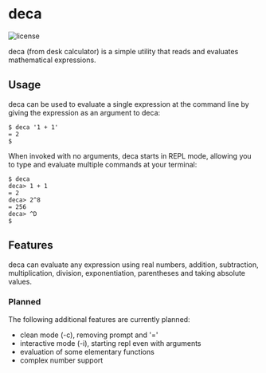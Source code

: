 # deca

![license](https://img.shields.io/github/license/Ergoold/deca)

deca (from desk calculator) is a simple utility that reads and evaluates mathematical expressions.

## Usage

deca can be used to evaluate a single expression at the command line by giving the expression as an argument to deca:

```
$ deca '1 + 1'
= 2
$ 
```

When invoked with no arguments, deca starts in REPL mode, allowing you to type and evaluate multiple commands at your terminal:

```
$ deca
deca> 1 + 1
= 2
deca> 2^8
= 256
deca> ^D
$ 
```

## Features

deca can evaluate any expression using real numbers, addition, subtraction, multiplication, division, exponentiation, parentheses and taking absolute values.

### Planned

The following additional features are currently planned:
 - clean mode (-c), removing prompt and '='
 - interactive mode (-i), starting repl even with arguments
 - evaluation of some elementary functions
 - complex number support
